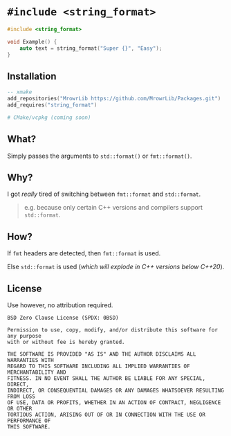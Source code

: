 # `#include <string_format>`

```cpp
#include <string_format>

void Example() {
    auto text = string_format("Super {}", "Easy");
}
```

## Installation

```lua
-- xmake
add_repositories("MrowrLib https://github.com/MrowrLib/Packages.git")
add_requires("string_format")
```

```cmake
# CMake/vcpkg (coming soon)
```

## What?

Simply passes the arguments to `std::format()` or `fmt::format()`.

## Why?

I got _really_ tired of switching between `fmt::format` and `std::format`.

> e.g. because only certain C++ versions and compilers support `std::format`.

## How?

If `fmt` headers are detected, then `fmt::format` is used.

Else `std::format` is used (_which will explode in C++ versions below C++20_).

## License

Use however, no attribution required.

```
BSD Zero Clause License (SPDX: 0BSD)

Permission to use, copy, modify, and/or distribute this software for any purpose
with or without fee is hereby granted.

THE SOFTWARE IS PROVIDED "AS IS" AND THE AUTHOR DISCLAIMS ALL WARRANTIES WITH
REGARD TO THIS SOFTWARE INCLUDING ALL IMPLIED WARRANTIES OF MERCHANTABILITY AND
FITNESS. IN NO EVENT SHALL THE AUTHOR BE LIABLE FOR ANY SPECIAL, DIRECT,
INDIRECT, OR CONSEQUENTIAL DAMAGES OR ANY DAMAGES WHATSOEVER RESULTING FROM LOSS
OF USE, DATA OR PROFITS, WHETHER IN AN ACTION OF CONTRACT, NEGLIGENCE OR OTHER
TORTIOUS ACTION, ARISING OUT OF OR IN CONNECTION WITH THE USE OR PERFORMANCE OF
THIS SOFTWARE.
```
